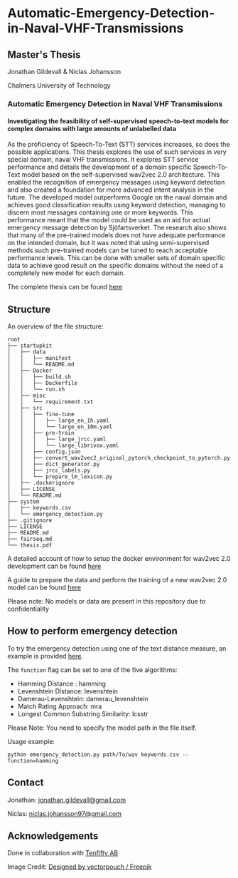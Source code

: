 # Automatic-Emergency-Detection-in-Naval-VHF-Transmissions
## Master's Thesis

Jonathan Gildevall & Niclas Johansson

Chalmers University of Technology

### Automatic Emergency Detection in Naval VHF Transmissions
#### Investigating the feasibility of self-supervised speech-to-text models for complex domains with large amounts of unlabelled data

As the proficiency of Speech-To-Text (STT) services increases, so does the possible applications. This thesis explores the use of such services in very special domain, naval VHF transmissions. It explores STT service performance and details the development of a domain specific Speech-To-Text model based on the self-supervised wav2vec 2.0 architecture. This enabled the recognition of emergency messages using keyword detection and also created a foundation for more advanced intent analysis in the future. The developed model outperforms Google on the naval domain and achieves good classification results using keyword detection, managing to discern most messages containing one or more keywords. This performance meant that the model could be used as an aid for actual emergency message detection by Sjöfartsverket. The research also shows that many of the pre-trained models does not have adequate performance on the intended domain, but it was noted that using semi-supervised methods such pre-trained models can be tuned to reach acceptable performance levels. This can be done with smaller sets of domain specific data to achieve good result on the specific domains without the need of a completely new model for each domain.

The complete thesis can be found [here](thesis.pdf)
## Structure
An overview of the file structure:

```
root
├── startupkit
│   ├── data
│   │   ├── manifest
│   │   └── README.md
│   ├── Docker
│   │   ├── build.sh
│   │   ├── Dockerfile
│   │   └── run.sh
│   ├── misc
│   │   └── requirement.txt
│   ├── src
│   │   ├── fine-tune
│   │   │   ├── large_en_1h.yaml
│   │   │   └── large_en_10m.yaml
│   │   ├── pre-train
│   │   │   ├── large_jrcc.yaml
│   │   │   └── large_librivox.yaml
│   │   ├── config.json
│   │   ├── convert_wav2vec2_original_pytorch_checkpoint_to_pytorch.py
│   │   ├── dict_generator.py
│   │   ├── jrcc_labels.py
│   │   └── prepare_lm_lexicon.py
│   ├── .dockerignore
│   ├── LICENSE
│   └── README.md
├── system
│   ├── keywords.csv
│   └── emergency_detection.py
├── .gitignore
├── LICENSE
├── README.md
├── fairseq.md
└── thesis.pdf
```

A detailed account of how to setup the docker environment for wav2vec 2.0 development can be found [here](startupkit/README.md)

A guide to prepare the data and perform the training of a new wav2vec 2.0 model can be found [here](fairseq.md)

Please note: No models or data are present in this repository due to confidentiality

## How to perform emergency detection

To try the emergency detection using one of the text distance measure, an example is provided [here](system/emergency_detection.py).

The ````function```` flag can be set to one of the five algorithms:

* Hamming Distance : hamming
* Levenshtein Distance: levenshtein
* Damerau-Levenshtein: damerau_levenshtein
* Match Rating Approach: mra
* Longest Common Substring Similarity: lcsstr

Please Note: You need to specify the model path in the file itself.

Usage example:

```shell script
python emergency_detection.py path/To/wav keywords.csv --function=hamming
```

## Contact

Jonathan: [jonathan.gildevall@gmail.com](mailto:jonathan.gildevall@gmail.com?subject=[GitHub]%20Master's%20Thesis)

Niclas: [niclas.johansson97@gmail.com](mailto:niclas.johansson97@gmail.com?subject=[GitHub]%20Master's%20Thesis)

## Acknowledgements
Done in collaboration with [Tenfifty AB](https://tenfifty.io/)

Image Credit: [Designed by vectorpouch / Freepik](https://www.freepik.com")